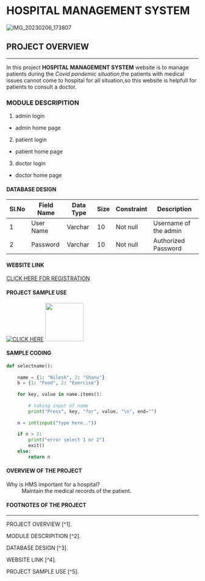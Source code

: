 # HOSPITAL MANAGEMENT SYSTEM
![IMG_20230206_173807](https://user-images.githubusercontent.com/124420874/216968480-0eaa8842-457d-4019-b77a-5699e0ef998a.JPG)
## PROJECT OVERVIEW 
***
In this project **HOSPITAL MANAGEMENT SYSTEM** website is to manage patients during the *Covid pandemic situation*,the patients with medical issues cannot come to hospital for all situation,so this website is helpfull for patients to consult a doctor.
### MODULE DESCRIPITION
1. admin login
* admin home page
2. patient login
* patient home page
3. doctor login
* doctor home page
#### DATABASE DESIGN
| Sl.No | Field Name | Data Type | Size | Constraint | Description |
|-------|------------|-----------|------|------------|-------------|
| 1     | User Name  | Varchar   | 10   | Not null   | Username of the admin|
| 2    | Password | Varchar | 10 | Not null| Authorized Password |
#### WEBSITE LINK
[CLICK HERE FOR REGISTRATION](https://docpulse.com/)
#### PROJECT SAMPLE USE
[![CLICK HERE](http://img.youtube.com/vi/ECwmWJNMrIU&ab_channel=AllenticsITSolutionsPvt.Ltd./0.jpg)](http://www.youtube.com/watch?v=ECwmWJNMrIU&ab_channel=AllenticsITSolutionsPvt.Ltd.)
<img src="(https://user-images.githubusercontent.com/124420874/217514498-acd10192-f290-4bc7-9fb4-5e17edd991cb.png)" width="100" height="100">
#### SAMPLE CODING
```python
def selectname():
  
    name = {1: "Nilesh", 2: "Shanu"}
    b = {1: "Food", 2: "Exercise"}
  
    for key, value in name.items():
  
        # taking input of name
        print("Press", key, "for", value, "\n", end="")
  
    n = int(input("type here.."))
  
    if n > 2:
        print("error select 1 or 2")
        exit()
    else:
        return n
  ```
  #### OVERVIEW OF THE PROJECT
  <dl>
  <dt>Why is HMS important for a hospital?</dt>
  <dd>Maintain the medical records of the patient.</dd>
  </dl>
  
#### FOOTNOTES OF THE PROJECT
---
PROJECT OVERVIEW [^1].

MODULE DESCRIPITION [^2].

DATABASE DESIGN [^3].

WEBSITE LINK [^4].

PROJECT SAMPLE USE [^5].


